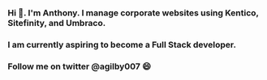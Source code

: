 ### Hi 👋. I'm Anthony. I manage corporate websites using Kentico, Sitefinity, and Umbraco.

### I am currently aspiring to become a Full Stack developer.
### Follow me on twitter @agilby007 😄


<!--
**anthonygilbertt/anthonygilbertt** is a ✨ _special_ ✨ repository because its `README.md` (this file) appears on your GitHub profile.

Here are some ideas to get you started:

- 🔭 I’m currently working on ...
- 🌱 I’m currently learning ...
- 👯 I’m looking to collaborate on ...
- 🤔 I’m looking for help with ...
- 💬 Ask me about ...
- 📫 How to reach me: ...
- 😄 Pronouns: ...
- ⚡ Fun fact: ...
-->

